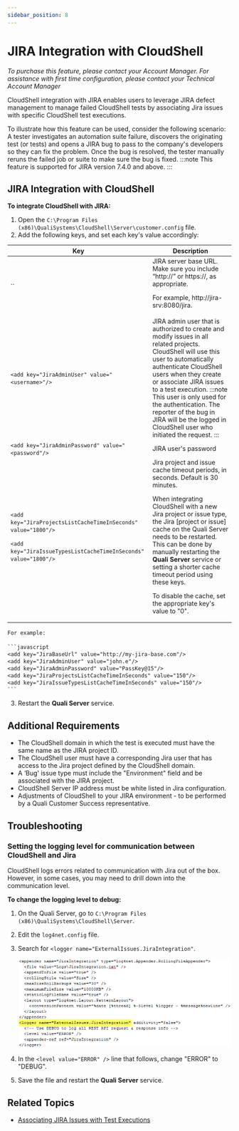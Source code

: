 ```yaml
---
sidebar_position: 8
---
```


# JIRA Integration with CloudShell

*To purchase this feature, please contact your Account Manager. For assistance with first time configuration, please contact your Technical Account Manager*

CloudShell integration with JIRA enables users to leverage JIRA defect management to manage failed CloudShell tests by associating Jira issues with specific CloudShell test executions.

To illustrate how this feature can be used, consider the following scenario: A tester investigates an automation suite failure, discovers the originating test (or tests) and opens a JIRA bug to pass to the company's developers so they can fix the problem. Once the bug is resolved, the tester manually reruns the failed job or suite to make sure the bug is fixed.
:::note
This feature is supported for JIRA version 7.4.0 and above.
:::

## JIRA Integration with CloudShell

**To integrate CloudShell with JIRA:**

1. Open the `C:\Program Files (x86)\QualiSystems\CloudShell\Server\customer.config` file.
2. Add the following keys, and set each key's value accordingly:
    
<table>
    <thead>
        <th>Key</th>
        <th>Description</th>
    </thead>
    <tbody>
        <tr>
            <td>`<add key="JiraBaseUrl" value="<URL>"/>`</td>
            <td>
            JIRA server base URL. Make sure you include “http://” or https://, as appropriate.

For example, http://jira-srv:8080/jira.
            </td>
        </tr>
        <tr>
            <td>`<add key="JiraAdminUser" value="<username>"/>`</td>
            <td>
            JIRA admin user that is authorized to create and modify issues in all related projects. CloudShell will use this user to automatically authenticate CloudShell users when they create or associate JIRA issues to a test execution.
:::note
This user is only used for the authentication. The reporter of the bug in JIRA will be the logged in CloudShell user who initiated the request.
:::
            </td>
        </tr>
        <tr>
            <td>`<add key="JiraAdminPassword" value="<password"/>`</td>
            <td>JIRA user's password</td>
        </tr>
        <tr>
            <td>
            `<add key="JiraProjectsListCacheTimeInSeconds" value="1800"/>`

`<add key="JiraIssueTypesListCacheTimeInSeconds" value="1800"/>`
            </td>
            <td>
            Jira project and issue cache timeout periods, in seconds. Default is 30 minutes.

When integrating CloudShell with a new Jira project or issue type, the Jira [project or issue] cache on the Quali Server needs to be restarted. This can be done by manually restarting the **Quali Server** service or setting a shorter cache timeout period using these keys.

To disable the cache, set the appropriate key's value to "0".
            </td>
        </tr>
    </tbody>
</table>
    
    For example:
    
    ```javascript
    <add key="JiraBaseUrl" value="http://my-jira-base.com"/>
    <add key="JiraAdminUser" value="john.e"/>
    <add key="JiraAdminPassword" value="PassKey@15"/>
    <add key="JiraProjectsListCacheTimeInSeconds" value="150"/>
    <add key="JiraIssueTypesListCacheTimeInSeconds" value="150"/>
    ```
    
3. Restart the **Quali Server** service.

## Additional Requirements

- The CloudShell domain in which the test is executed must have the same name as the JIRA project ID.
- The CloudShell user must have a corresponding Jira user that has access to the Jira project defined by the CloudShell domain.
- A ‘Bug' issue type must include the "Environment" field and be associated with the JIRA project.
- CloudShell Server IP address must be white listed in Jira configuration.
- Adjustments of CloudShell to your JIRA environment - to be performed by a Quali Customer Success representative.

## Troubleshooting

### Setting the logging level for communication between CloudShell and Jira

CloudShell logs errors related to communication with Jira out of the box. However, in some cases, you may need to drill down into the communication level.

**To change the logging level to debug:**

1. On the Quali Server, go to `C:\Program Files (x86)\QualiSystems\CloudShell\Server`.
2. Edit the `log4net.config` file.
3. Search for `<logger name="ExternalIssues.JiraIntegration"`.
    
    ![](/Images/Admin-Guide/Setting-Up-CloudShell/JiraLogging.png)
    
4. In the `<level value="ERROR" />` line that follows, change "ERROR" to "DEBUG".
    
5. Save the file and restart the **Quali Server** service.
    

## Related Topics

- [Associating JIRA Issues with Test Executions](../../portal/job-scheduling/associate-jira-issues-with-test-executions.md)
